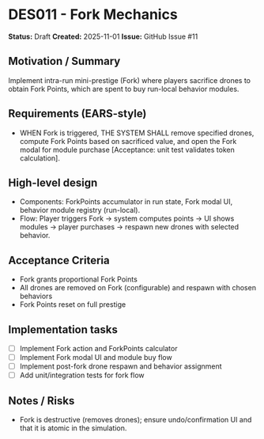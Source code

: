 # DES011 - Fork Mechanics

**Status:** Draft
**Created:** 2025-11-01
**Issue:** GitHub Issue #11

## Motivation / Summary
Implement intra-run mini-prestige (Fork) where players sacrifice drones to obtain Fork Points, which are spent to buy run-local behavior modules.

## Requirements (EARS-style)
- WHEN Fork is triggered, THE SYSTEM SHALL remove specified drones, compute Fork Points based on sacrificed value, and open the Fork modal for module purchase [Acceptance: unit test validates token calculation].

## High-level design
- Components: ForkPoints accumulator in run state, Fork modal UI, behavior module registry (run-local).
- Flow: Player triggers Fork -> system computes points -> UI shows modules -> player purchases -> respawn new drones with selected behavior.

## Acceptance Criteria
- Fork grants proportional Fork Points
- All drones are removed on Fork (configurable) and respawn with chosen behaviors
- Fork Points reset on full prestige

## Implementation tasks
- [ ] Implement Fork action and ForkPoints calculator
- [ ] Implement Fork modal UI and module buy flow
- [ ] Implement post-fork drone respawn and behavior assignment
- [ ] Add unit/integration tests for fork flow

## Notes / Risks
- Fork is destructive (removes drones); ensure undo/confirmation UI and that it is atomic in the simulation.
